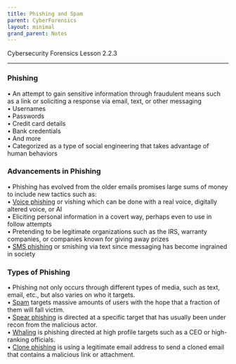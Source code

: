 ```yaml
---
title: Phishing and Spam
parent: CyberForensics 
layout: minimal
grand_parent: Notes
---
```

Cybersecurity Forensics Lesson 2.2.3
___
### Phishing  
• An attempt to gain sensitive information through fraudulent means such as a link or soliciting a response via email, text, or other messaging  
	• Usernames  
	• Passwords  
	• Credit card details  
	• Bank credentials  
	• And more  
• Categorized as a type of social engineering that takes advantage of human behaviors

### Advancements in Phishing  
• Phishing has evolved from the older emails promises large sums of money to include new tactics such as:  
	• <u>Voice phishing</u> or vishing which can be done with a real voice, digitally altered voice, or AI  
	• Eliciting personal information in a covert way, perhaps even to use in follow attempts  
	• Pretending to be legitimate organizations such as the IRS, warranty companies, or companies known for giving away prizes  
	• <u>SMS phishing</u> or smishing via text since messaging has become ingrained in society

### Types of Phishing  
• Phishing not only occurs through different types of media, such as text, email, etc., but also varies on who it targets.  
	• <u>Spam</u> targets massive amounts of users with the hope that a fraction of them will fall victim.  
	• <u>Spear phishing</u> is directed at a specific target that has usually been under recon from the malicious actor.  
	• <u>Whaling</u> is phishing directed at high profile targets such as a CEO or high-ranking officials.  
	• <u>Clone phishing</u> is using a legitimate email address to send a cloned email that contains a malicious link or attachment.
